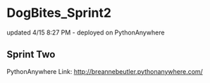 # DogBites_Sprint2
updated 4/15 8:27 PM - deployed on PythonAnywhere

<h2>Sprint Two</h2>

PythonAnywhere Link: http://breannebeutler.pythonanywhere.com/
